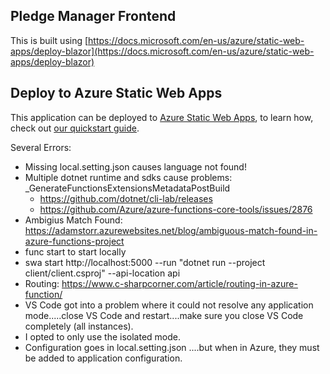 ## Pledge Manager Frontend

This is built using [https://docs.microsoft.com/en-us/azure/static-web-apps/deploy-blazor](https://docs.microsoft.com/en-us/azure/static-web-apps/deploy-blazor)

## Deploy to Azure Static Web Apps

This application can be deployed to [Azure Static Web Apps](https://docs.microsoft.com/azure/static-web-apps), to learn how, check out [our quickstart guide](https://aka.ms/blazor-swa/quickstart).

Several Errors:
- Missing local.setting.json causes language not found!
- Multiple dotnet runtime and sdks cause problems: _GenerateFunctionsExtensionsMetadataPostBuild
    - https://github.com/dotnet/cli-lab/releases
    - https://github.com/Azure/azure-functions-core-tools/issues/2876
- Ambigius Match Found: https://adamstorr.azurewebsites.net/blog/ambiguous-match-found-in-azure-functions-project
- func start to start locally
- swa start http://localhost:5000 --run "dotnet run --project client/client.csproj" --api-location api
- Routing: https://www.c-sharpcorner.com/article/routing-in-azure-function/
- VS Code got into a problem where it could not resolve any application mode.....close VS Code and restart....make sure you close VS Code completely (all instances).
- I opted to only use the isolated mode.
- Configuration goes in local.setting.json ....but when in Azure, they must be added to application configuration.